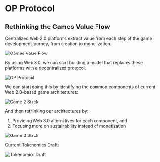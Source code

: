 # OP Protocol

## Rethinking the Games Value Flow

Centralized Web 2.0 platforms extract value from each step of the game development journey, from creation to monetization.

![Games Value Flow](http://www.plantuml.com/plantuml/proxy?src=https://raw.githubusercontent.com/alto-io/game3.js/main/plantuml/games-value-flow.txt)

By using Web 3.0, we can start building a model that replaces these platforms with a decentralized protocol.

![OP Protocol](http://www.plantuml.com/plantuml/proxy?src=https://github.com/alto-io/game3.js/raw/main/plantuml/protocol-overview.txt)

We can start doing this by identifying the common components of current Web 2.0-based game architectures:

![Game 2 Stack](http://www.plantuml.com/plantuml/proxy?src=https://github.com/alto-io/game3.js/raw/main/plantuml/game2-stack.txt)

And then rethinking our architectures by: 

 1) Providing Web 3.0 alternatives for each component, and
 2) Focusing more on sustainability instead of monetization

![Game 3 Stack](http://www.plantuml.com/plantuml/proxy?src=https://github.com/alto-io/game3.js/raw/main/plantuml/game3-stack.txt)


Current Tokenomics Draft:

![Tokenomics Draft](http://www.plantuml.com/plantuml/proxy?src=https://raw.githubusercontent.com/alto-io/game3.js/main/plantuml/tokenomics.txt)

